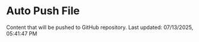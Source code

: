 # Auto Push File

Content that will be pushed to GitHub repository.
Last updated: 07/13/2025, 05:41:47 PM